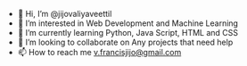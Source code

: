 - 👋 Hi, I’m @jijovaliyaveettil
- 👀 I’m interested in Web Development and Machine Learning
- 🌱 I’m currently learning Python, Java Script, HTML and CSS
- 💞️ I’m looking to collaborate on Any projects that need help
- 📫 How to reach me v.francisjijo@gmail.com

<!---
jijovaliyaveettil/jijovaliyaveettil is a ✨ special ✨ repository because its `README.md` (this file) appears on your GitHub profile.
You can click the Preview link to take a look at your changes.
--->
